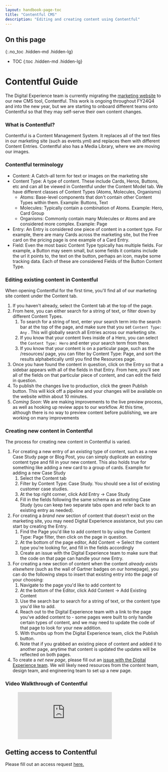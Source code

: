 ```yaml
---
layout: handbook-page-toc
title: "Contentful CMS"
description: "Editing and creating content using Contentful"
---
```


## On this page
{:.no_toc .hidden-md .hidden-lg}

- TOC
{:toc .hidden-md .hidden-lg}

# Contentful Guide

The Digital Experience team is currently migrating the [marketing website](https://about.gitlab.com/) to our new CMS tool, Contentful. This work is ongoing throughout FY24Q4 and into the new year, but we are starting to onboard different teams onto Contentful so that they may self-serve their own content changes. 

### What is Contentful?

Contentful is a Content Management System. It replaces all of the text files in our marketing site (such as events.yml) and replaces them with different Content Entries. Contentful also has a Media Library, where we are moving our images. 

### Contentful terminology

- Content: A Catch-all term for text or images on the marketing site
- Content Type: A type of content. These include Cards, Heros, Buttons, etc and can all be viewed in Contentful under the Content Model tab. We have different classes of Content Types (Atoms, Molecules, Organisms)
  - Atoms: Base-level components that don't contain other Content Types within them. Example: Buttons, Text
  - Molecules: Typically contain a combination of Atoms. Example: Hero, Card Group
  - Organisms: Commonly contain many Molecules or Atoms and are considered more complex. Example: Page
- Entry: An Entry is considered one piece of content in a content type. For example, there are many Cards across the marketing site, but the Free card on the pricing page is one example of a Card Entry.
- Field: Even the most basic Content Type typically has multiple fields. For example, a Button may seem small, but some fields it contains include the url it points to, the text on the button, perhaps an icon, maybe some tracking data. Each of these are considered Fields of the Button Content Type. 

### Editing existing content in Contentful

When opening Contentful for the first time, you'll find all of our marketing site content under the Content tab. 

1. If you haven't already, select the Content tab at the top of the page.
2. From here, you can either search for a string of text, or filter down by different Content Types. 
   1. To search for a string of text, enter your search term into the search bar at the top of the page, and make sure that you set `Content Type: Any` . This will globally search all Entries across our marketing site.
   2. If you know that your content lives inside of a Hero, you can select the `Content Type: Hero` and enter your search term from there. 
   3. If you know that your content is on a particular page, such as the /resources/ page, you can filter by Content Type: Page, and sort the results alphabetically until you find the Resources page.
3. Once you have found the content in question, click on the Entry so that a sidebar appears with all of the fields in that Entry. From here, you'll see all of the fields on that particular piece of content, and can edit the field in question. 
4. To publish the changes live to production, click the green Publish button. This will kick off a pipeline and your changes will be available on the website within about 10 minutes. 
5. *Coming Soon*: We are making improvements to the live preview process, as well as hooking up review apps to our workflow. At this time, although there is no way to preview content before publishing, we are working on many improvements

### Creating new content in Contentful

The process for creating new content in Contentful is varied. 

1. For creating a new entry of an _existing_ type of content, such as a new Case Study page or Blog Post, you can simply duplicate an existing content type and fill in your new content. This also holds true for something like adding a new card to a group of cards. Example for adding a new Case Study
   1. Select the Content tab 
   2. Filter by Content Type: Case Study. You should see a list of existing customer case studies.
   3. At the top right corner, click Add Entry -> Case Study
   4. Fill in the fields following the same schema as an existing Case Study (you can keep two separate tabs open and refer back to an existing entry as needed).
2. For creating a _brand new_ section of content that doesn't exist on the marketing site, you may need Digital Experience assistance, but you can start by creating the Entry. 
   1. Find the Page you'd like to add content to by using the Content Type: Page filter, then click on the page in question.
   2. At the bottom of the page editor, Add Content -> Select the content type you're looking for, and fill in the fields accordingly
   3. Create an issue with the Digital Experience team to make sure that the code on that page can handle your new Entry.
3. For creating a new section of content when the content _already exists elsewhere_ (such as the wall of Gartner badges on our homepage), you can do the following steps to insert that existing entry into the page of your choosing:
   1. Navigate to the page you'd like to add content to
   2. At the bottom of the Editor, click Add Content -> Add Existing Content
   3. Use the search bar to search for a string of text, or the content type you'd like to add. 
   4. Reach out to the Digital Experience team with a link to the page you've added content to - some pages were built to only handle certain types of content, and we may need to update the code of that page to look for your new addition. 
   5. With thumbs up from the Digital Experience team, click the Publish button.
   6. Note that if you grabbed an existing piece of content and added it to another page, anytime that content is updated the updates will be reflected on both pages. 
4. To create a _net new page_, please fill out an [issue with the Digital Experience team](https://gitlab.com/gitlab-com/marketing/digital-experience/buyer-experience/-/issues/new#). We will likely need resources from the content team, design team, and engineering team to set up a new page. 

### Video Walkthrough of Contentful
<!-- blank line -->
<figure class="video_container">
  <iframe src="https://www.youtube.com/embed/6pdXijDzYkg?si=8JbdUBmzPHcWgzTk" frameborder="0" allowfullscreen="true"> </iframe>
</figure>
<!-- blank line -->

## Getting access to Contentful

Please fill out an access request [here.](https://gitlab.com/gitlab-com/team-member-epics/access-requests/-/issues/)



